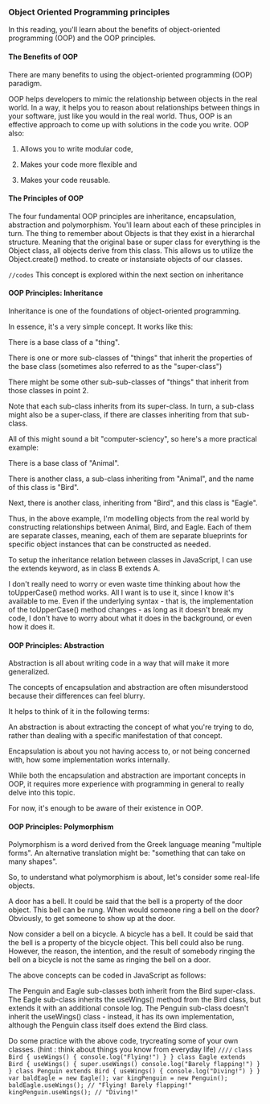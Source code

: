 ### Object Oriented Programming principles
In this reading, you'll learn about the benefits of object-oriented programming (OOP) and the OOP principles.


#### The Benefits of OOP
There are many benefits to using the object-oriented programming (OOP) paradigm.

OOP helps developers to mimic the relationship between objects in the real world. In a way, it helps you to reason about relationships between things in your software, just like you would in the real world. Thus, OOP is an effective approach to come up with solutions in the code you write. OOP also:

1. Allows you to write modular code,

2. Makes your code more flexible and

3. Makes your code reusable.

#### The Principles of OOP
The four fundamental OOP principles are inheritance, encapsulation, abstraction and polymorphism. You'll learn about each of these principles in turn. The thing to remember about Objects is that they exist in a hierarchal structure. Meaning that the original base or super class for everything is the Object class, all objects derive from this class. This allows us to utilize the Object.create() method. to create or instansiate objects of our classes.

`//codes`
This concept is explored within the next section on inheritance

#### OOP Principles: Inheritance
Inheritance is one of the foundations of object-oriented programming.

In essence, it's a very simple concept. It works like this: 

There is a base class of a "thing".

There is one or more sub-classes of "things" that inherit the properties of the base class (sometimes also referred to as the "super-class")

There might be some other sub-sub-classes of "things" that inherit from those classes in point 2.

Note that each sub-class inherits from its super-class. In turn, a sub-class might also be a super-class, if there are classes inheriting from that sub-class.

All of this might sound a bit "computer-sciency", so here's a more practical example:

There is a base class of "Animal".

There is another class, a sub-class inheriting from "Animal", and the name of this class is "Bird".

Next, there is another class, inheriting from "Bird", and this class is "Eagle".

Thus, in the above example, I'm modelling objects from the real world by constructing relationships between Animal, Bird, and Eagle. Each of them are separate classes, meaning, each of them are separate blueprints for specific object instances that can be constructed as needed.

To setup the inheritance relation between classes in JavaScript, I can use the extends keyword, as in class B extends A.

I don't really need to worry or even waste time thinking about how the toUpperCase() method works. All I want is to use it, since I know it's available to me. Even if the underlying syntax - that is, the implementation of the toUpperCase() method changes - as long as it doesn't break my code, I don't have to worry about what it does in the background, or even how it does it.

#### OOP Principles: Abstraction
Abstraction is all about writing code in a way that will make it more generalized.

The concepts of encapsulation and abstraction are often misunderstood because their differences can feel blurry.

It helps to think of it in the following terms: 

An abstraction is about extracting the concept of what you're trying to do, rather than dealing with a specific manifestation of that concept. 

Encapsulation is about you not having access to, or not being concerned with, how some implementation works internally.

While both the encapsulation and abstraction are important concepts in OOP, it requires more experience with programming in general to really delve into this topic.

For now, it's enough to be aware of their existence in OOP.

#### OOP Principles: Polymorphism
Polymorphism is a word derived from the Greek language meaning "multiple forms". An alternative translation might be: "something that can take on many shapes".

So, to understand what polymorphism is about, let's consider some real-life objects.

A door has a bell. It could be said that the bell is a property of the door object. This bell can be rung. When would someone ring a bell on the door? Obviously, to get someone to show up at the door.

Now consider a bell on a bicycle. A bicycle has a bell. It could be said that the bell is a property of the bicycle object. This bell could also be rung. However, the reason, the intention, and the result of somebody ringing the bell on a bicycle is not the same as ringing the bell on a door.

The above concepts can be coded in JavaScript as follows:
 



 The Penguin and Eagle sub-classes both inherit from the Bird super-class. The Eagle sub-class inherits the useWings() method from the Bird class, but extends it with an additional console log. The Penguin sub-class doesn't inherit the useWings() class - instead, it has its own implementation, although the Penguin class itself does extend the Bird class.  


  Do some practice with the above code, trycreating some of your own classes.  (hint : think about things you know from everyday life)
`////`
`
class Bird {
    useWings() {
        console.log("Flying!")
    }
}
class Eagle extends Bird {
    useWings() {
        super.useWings()
        console.log("Barely flapping!")
    }
}
class Penguin extends Bird {
    useWings() {
        console.log("Diving!")
    }
}
var baldEagle = new Eagle();
var kingPenguin = new Penguin();
baldEagle.useWings(); // "Flying! Barely flapping!"
kingPenguin.useWings(); // "Diving!"
`













